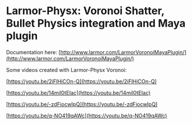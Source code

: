 # Larmor-Physx: Voronoi Shatter, Bullet Physics integration and Maya plugin

Documentation here: [http://www.larmor.com/LarmorVoronoiMayaPlugin/](http://www.larmor.com/LarmorVoronoiMayaPlugin/)

Some videos created with Larmor-Physx Voronoi:

[https://youtu.be/2iFlHiCOn-Q](https://youtu.be/2iFlHiCOn-Q)

[https://youtu.be/14mil0tEIac](https://youtu.be/14mil0tEIac)

[https://youtu.be/-zdFiocwIpQ](https://youtu.be/-zdFiocwIpQ)

[https://youtu.be/q-NO419qAWc](https://youtu.be/q-NO419qAWc)
